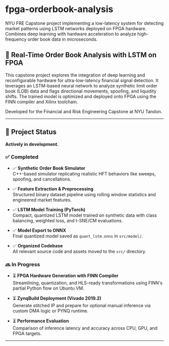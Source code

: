 # fpga-orderbook-analysis

NYU FRE Capstone project implementing a low-latency system for detecting market patterns using LSTM networks deployed on FPGA hardware. Combines deep learning with hardware acceleration to analyze high-frequency order book data in microseconds.

## 🧠 Real-Time Order Book Analysis with LSTM on FPGA

This capstone project explores the integration of deep learning and reconfigurable hardware for ultra-low-latency financial signal detection. It leverages an LSTM-based neural network to analyze synthetic limit order book (LOB) data and flags directional movements, spoofing, and liquidity shifts. The trained model is optimized and deployed onto FPGA using the FINN compiler and Xilinx toolchain.

Developed for the Financial and Risk Engineering Capstone at NYU Tandon.

---

## 🚧 Project Status

**Actively in development.**

### ✅ Completed

- ✅ **Synthetic Order Book Simulator**  
  C++-based simulator replicating realistic HFT behaviors like sweeps, spoofing, and cancellations.

- ✅ **Feature Extraction & Preprocessing**  
  Structured binary dataset pipeline using rolling window statistics and engineered market features.

- ✅ **LSTM Model Training (PyTorch)**  
  Compact, quantized LSTM model trained on synthetic data with class balancing, weighted loss, and t-SNE/CM evaluations.

- ✅ **Model Export to ONNX**  
  Final quantized model saved as `quant_lstm.onnx` in `src/model/`.

- ✅ **Organized Codebase**  
  All relevant source code and assets moved to the `src/` directory.

### 🔜 In Progress

- ⏳ **FPGA Hardware Generation with FINN Compiler**  
  Streamlining, quantization, and HLS-ready transformations using FINN's partial Python flow on Ubuntu VM.

- ⏳ **ZynqBuild Deployment (Vivado 2019.2)**  
  Generate stitched IP and prepare for optional manual inference via custom DMA logic or PYNQ runtime.

- ⏳ **Performance Evaluation**  
  Comparison of inference latency and accuracy across CPU, GPU, and FPGA targets.

---

